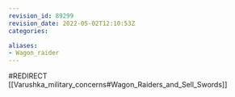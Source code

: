 ```yaml
---
revision_id: 89299
revision_date: 2022-05-02T12:10:53Z
categories:

aliases:
- Wagon_raider
---
```


#REDIRECT [[Varushka_military_concerns#Wagon_Raiders_and_Sell_Swords]]